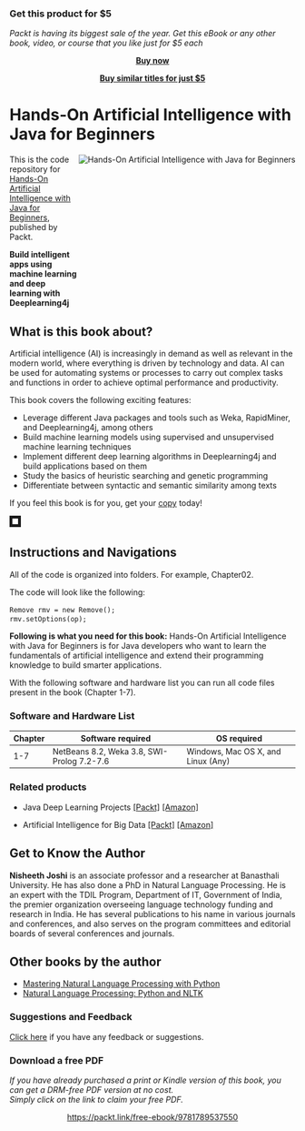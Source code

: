 
### Get this product for $5

<i>Packt is having its biggest sale of the year. Get this eBook or any other book, video, or course that you like just for $5 each</i>


<b><p align='center'>[Buy now](https://packt.link/9781789537550)</p></b>


<b><p align='center'>[Buy similar titles for just $5](https://subscription.packtpub.com/search)</p></b>


# Hands-On Artificial Intelligence with Java for Beginners

<a href="https://www.packtpub.com/big-data-and-business-intelligence/hands-artificial-intelligence-java-beginners?utm_source=github&utm_medium=repository&utm_campaign=9781789537550"><img src="https://d255esdrn735hr.cloudfront.net/sites/default/files/imagecache/ppv4_main_book_cover/B11565.png" alt="Hands-On Artificial Intelligence with Java for Beginners" height="256px" align="right"></a>

This is the code repository for [Hands-On Artificial Intelligence with Java for Beginners](https://www.packtpub.com/big-data-and-business-intelligence/hands-artificial-intelligence-java-beginners?utm_source=github&utm_medium=repository&utm_campaign=9781789537550), published by Packt.

**Build intelligent apps using machine learning and deep learning with Deeplearning4j**

## What is this book about?
Artificial intelligence (AI) is increasingly in demand as well as relevant in the modern world, where everything is driven by technology and data. AI can be used for automating systems or processes to carry out complex tasks and functions in order to achieve optimal performance and productivity.

This book covers the following exciting features:
* Leverage different Java packages and tools such as Weka, RapidMiner, and Deeplearning4j, among others
* Build machine learning models using supervised and unsupervised machine learning techniques
* Implement different deep learning algorithms in Deeplearning4j and build applications based on them
* Study the basics of heuristic searching and genetic programming
* Differentiate between syntactic and semantic similarity among texts

If you feel this book is for you, get your [copy](https://www.amazon.com/dp/178953755X) today!

<a href="https://www.packtpub.com/?utm_source=github&utm_medium=banner&utm_campaign=GitHubBanner"><img src="https://raw.githubusercontent.com/PacktPublishing/GitHub/master/GitHub.png" 
alt="https://www.packtpub.com/" border="5" /></a>


## Instructions and Navigations
All of the code is organized into folders. For example, Chapter02.

The code will look like the following:
```
Remove rmv = new Remove();
rmv.setOptions(op);
```

**Following is what you need for this book:**
Hands-On Artificial Intelligence with Java for Beginners is for Java developers who want to learn the fundamentals of artificial intelligence and extend their programming knowledge to build smarter applications.

With the following software and hardware list you can run all code files present in the book (Chapter 1-7).

### Software and Hardware List

| Chapter  | Software required                   | OS required                        |
| -------- | ------------------------------------| -----------------------------------|
| 1-7      | NetBeans 8.2, Weka 3.8, SWI-Prolog 7.2-7.6                   | Windows, Mac OS X, and Linux (Any) |

### Related products <Paste books from the Other books you may enjoy sect ion>
* Java Deep Learning Projects [[Packt]](https://www.packtpub.com/big-data-and-business-intelligence/java-deep-learning-projects?utm_source=github&utm_medium=repository&utm_campaign=9781788997454) [[Amazon]](https://www.amazon.com/dp/178899745X)

* Artificial Intelligence for Big Data [[Packt]](https://www.packtpub.com/big-data-and-business-intelligence/artificial-intelligence-big-data?utm_source=github&utm_medium=repository&utm_campaign=9781788472173) [[Amazon]](https://www.amazon.com/dp/1788472179)

## Get to Know the Author
**Nisheeth Joshi** 
is an associate professor and a researcher at Banasthali University. He has also done a PhD in Natural Language Processing. He is an expert with the TDIL Program, Department of IT, Government of India, the premier organization overseeing language technology funding and research in India. He has several publications to his name in various journals and conferences, and also serves on the program committees and editorial boards of several conferences and journals.
 
## Other books by the author
* [Mastering Natural Language Processing with Python](https://www.packtpub.com/big-data-and-business-intelligence/mastering-natural-language-processing-python?utm_source=github&utm_medium=repository&utm_campaign=9781783989041)
* [Natural Language Processing: Python and NLTK](https://www.packtpub.com/big-data-and-business-intelligence/natural-language-processing-python-and-nltk?utm_source=github&utm_medium=repository&utm_campaign=9781787285101)

### Suggestions and Feedback
[Click here](https://docs.google.com/forms/d/e/1FAIpQLSdy7dATC6QmEL81FIUuymZ0Wy9vH1jHkvpY57OiMeKGqib_Ow/viewform) if you have any feedback or suggestions.
### Download a free PDF

 <i>If you have already purchased a print or Kindle version of this book, you can get a DRM-free PDF version at no cost.<br>Simply click on the link to claim your free PDF.</i>
<p align="center"> <a href="https://packt.link/free-ebook/9781789537550">https://packt.link/free-ebook/9781789537550 </a> </p>